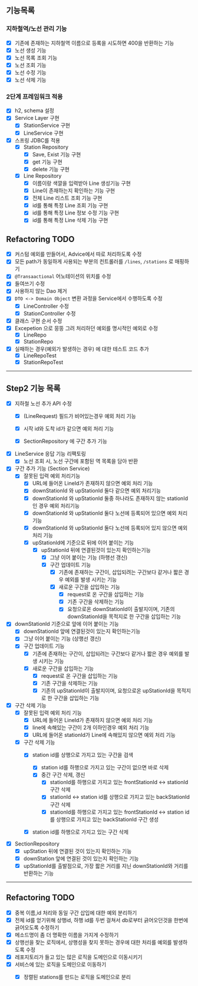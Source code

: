 ## 기능목록

### 지하철역/노선 관리 기능

- [x] 기존에 존재하는 지하철역 이름으로 등록을 시도하면 400을 반환하는 기능
- [x] 노선 생성 기능
- [x] 노선 목록 조회 기능
- [x] 노선 조회 기능
- [x] 노선 수정 기능
- [x] 노선 삭제 기능

### 2단계 프레임워크 적용

- [x] h2, schema 설정
- [x] Service Layer 구현
    - [x] StationService 구현
    - [x] LineService 구현

- [x] 스프링 JDBC를 적용
    - [x] Station Repository
        - [x] Save, Exist 기능 구현
        - [x] get 기능 구현
        - [x] delete 기능 구현
    - [x] Line Repository
        - [x] 이름이랑 색깔을 입력받아 Line 생성기능 구현
        - [x] Line이 존재하는지 확인하는 기능 구현
        - [x] 전체 Line 리스트 조회 기능 구현
        - [x] id를 통해 특정 Line 조회 기능 구현
        - [x] id를 통해 특정 Line 정보 수정 기능 구현
        - [x] id를 통해 특정 Line 삭제 기능 구현

## Refactoring TODO

- [x] 커스텀 예외를 만들어서, Advice에서 따로 처리하도록 수정
- [x] 모든 path가 동일하게 사용되는 부분의 컨트롤러를 `/lines`, `/stations` 로 매핑하기
- [x] `@Transaactional` 어노테이션의 위치를 수정
- [x] 들여쓰기 수정
- [x] 사용하지 않는 Dao 제거
- [x] `DTO <-> Domain Object` 변환 과정을 Service에서 수행하도록 수정
    - [x] LineController 수정
    - [x] StationController 수정
- [x] 클래스 구현 순서 수정
- [x] Excepetion 으로 뭉뚱 그려 처리하던 예외를 명시적인 예외로 수정
    - [x] LineRepo
    - [x] StationRepo
- [x] 실패하는 경우(예외가 발생하는 경우) 에 대한 테스트 코드 추가
    - [x] LineRepoTest
    - [x] StationRepoTest

---

## Step2 기능 목록

- [x] 지하철 노선 추가 API 수정
    - [x] (LineRequest) 필드가 비어있는경우 예외 처리 기능
    - [x] 시작 id와 도착 id가 같으면 예외 처리 기능
    - [x] SectionRepository 에 구간 추가 기능


- [x] LineService 응답 기능 리팩토링
    - [x] 노선 조회 시, 노선 구간에 포함된 역 목록을 담아 반환

- [x] 구간 추가 기능 (Section Service)
    - [x] 잘못된 입력 예외 처리기능
        - [x] URL에 들어온 LineId가 존재하지 않으면 예외 처리 기능
        - [x] downStationId 와 upStationId 둘다 같으면 예외 처리기능
        - [x] downStationId 와 upStationId 둘중 하나라도 존재하지 않는 stationId인 경우 예외 처리기능
        - [x] downStationId 와 upStationId 둘다 노선에 등록되어 있으면 예외 처리 기능
        - [x] downStationId 와 upStationId 둘다 노선에 등록되어 있지 않으면 예외 처리 기능
        - [x] upStationId에 기준으로 뒤에 이어 붙이는 기능
            - [x] upStationId 뒤에 연결된것이 있는지 확인하는기능
                - [x] 그냥 이어 붙이는 기능 (하행선 갱신)
                - [x] 구간 업데이트 기능
                    - [x] 기존에 존재하는 구간이, 삽입되려는 구간보다 같거나 짧은 경우 예외를 발생 시키는 기능
                    - [x] 새로운 구간을 삽입하는 기능
                        - [x] request로 온 구간을 삽입하는 기능
                        - [x] 기존 구간을 삭제하는 기능
                        - [x] 요청으로온 downStationId이 출발지이며, 기존의 downStationId을 목적지로 한 구간을 삽입하는 기능

- [x] downStationId 기준으로 앞에 이어 붙이는 기능
    - [x] downStationId 앞에 연결된것이 있는지 확인하는기능
    - [x] 그냥 이어 붙이는 기능 (상행선 갱신)
    - [x] 구간 업데이트 기능
        - [x] 기존에 존재하는 구간이, 삽입되려는 구간보다 같거나 짧은 경우 예외를 발생 시키는 기능
        - [x] 새로운 구간을 삽입하는 기능
            - [x] request로 온 구간을 삽입하는 기능
            - [x] 기존 구간을 삭제하는 기능
            - [x] 기존의 upStationId이 출발지이며, 요청으로온 upStationId을 목적지로 한 구간을 삽입하는 기능

- [x] 구간 삭제 기능
    - [x] 잘못된 입력 예외 처리 기능
        - [x] URL에 들어온 LineId가 존재하지 않으면 예외 처리 기능
        - [x] line에 속해있는 구간이 2개 이하인경우 예외 처리 기능
        - [x] URL에 들어온 stationId가 Line에 속해있지 않으면 예외 처리 기능
    - [x] 구간 삭제 기능
        - [x] station id를 상행으로 가지고 있는 구간을 검색
            - [x] station id를 하행으로 가지고 있는 구간이 없으면 바로 삭제
            - [x] 중간 구간 삭제, 갱신
                - [x] stationId를 하행으로 가지고 있는 frontStationId <-> stationId 구간 삭제
                - [x] stationId <-> station id를 상행으로 가지고 있는 backStationId 구간 삭제
                - [x] stationId를 하행으로 가지고 있는 frontStationId <-> station id를 상행으로 가지고 있는 backStationId 구간 생성
        - [x] station id를 하행으로 가지고 있는 구간 삭제


- [x] SectionRepository
    - [x] upStation 뒤에 연결된 것이 있는지 확인하는 기능
    - [x] downStation 앞에 연결된 것이 있는지 확인하는 기능
    - [x] upStationId를 출발점으로, 가장 짧은 거리를 지닌 downStationId와 거리를 반환하는 기능

---

## Refactoring TODO

- [x] 중복 이름,id 처리와 동일 구간 삽입에 대한 예외 분리하기
- [x] 전체 id를 얻기위해 상행id, 하행 id를 두번 걸쳐서 db로부터 긁어오던것을 한번에 긁어오도록 수정하기
- [x] 메소드명이 좀 더 명확한 이름을 가지게 수정하기
- [x] 상행선을 찾는 로직에서, 상행성을 찾지 못하는 경우에 대한 처리를 예외를 발생하도록 수정
- [x] 레포지토리가 들고 있는 많은 로직을 도메인으로 이동시키기
- [x] 서비스에 있는 로직을 도메인으로 이동하기
    - [x] 정렬된 stations를 만드는 로직을 도메인으로 분리
    

    
